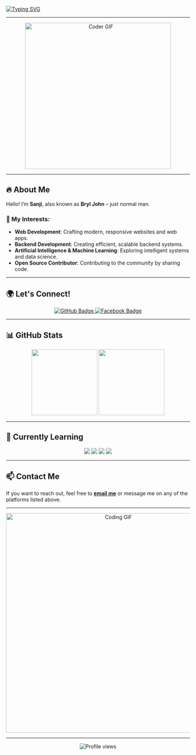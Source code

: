 <!-- Fancy Header with Typing SVG -->
[![Typing SVG](https://readme-typing-svg.herokuapp.com?font=Fira+Code&size=28&duration=4000&pause=800&color=36BCF7&center=true&vCenter=true&width=800&lines=Hello%2C+I'm+Sanji!;A.K.A.+Bryl+John;Passionate+Developer+and+Tech+Enthusiast;Creating+Magic+with+Code)](https://git.io/typing-svg)

---

<div align="center">
    <img src="https://media.giphy.com/media/3o7bu3XilJ5BOiSGic/giphy.gif" alt="Coder GIF" width="400"/>
</div>

---

## 🔥 About Me
Hello! I’m **Sanji**, also known as **Bryl John** – just normal man.

### 🚀 My Interests:
- **Web Development**: Crafting modern, responsive websites and web apps.
- **Backend Development**: Creating efficient, scalable backend systems.
- **Artificial Intelligence & Machine Learning**: Exploring intelligent systems and data science.
- **Open Source Contributor**: Contributing to the community by sharing code.

---

## 🌍 Let's Connect!

<div align="center">
    <a href="https://github.com/SanjiEyy" target="_blank">
        <img src="https://img.shields.io/badge/GitHub-333?logo=github&style=for-the-badge" alt="GitHub Badge"/>
    </a>
    <a href="https://www.facebook.com/brylofcourse.ARTHERET" target="_blank">
        <img src="https://img.shields.io/badge/Facebook-1877F2?logo=facebook&style=for-the-badge" alt="Facebook Badge"/>
    </a>
</div>

---

## 📊 GitHub Stats
<div align="center">
  <img height="180em" src="https://github-readme-stats.vercel.app/api?username=SanjiEyy&show_icons=true&theme=radical&include_all_commits=true&count_private=true"/>
  <img height="180em" src="https://github-readme-stats.vercel.app/api/top-langs/?username=SanjiEyy&layout=compact&langs_count=8&theme=radical"/>
</div>

---

## 🌱 Currently Learning
<div align="center">
    <img src="https://img.shields.io/badge/-JavaScript-F7DF1E?style=for-the-badge&logo=javascript&logoColor=black"/>
    <img src="https://img.shields.io/badge/-Node.js-339933?style=for-the-badge&logo=node.js&logoColor=white"/>
    <img src="https://img.shields.io/badge/-Python-3776AB?style=for-the-badge&logo=python&logoColor=white"/>
    <img src="https://img.shields.io/badge/-AI%20%26%20ML-blue?style=for-the-badge&logo=ai&logoColor=white"/>
</div>

---

## 📫 Contact Me
If you want to reach out, feel free to **[email me](mailto:bryljohnt@gmail.com)** or message me on any of the platforms listed above.

---

<div align="center">
    <img src="https://media.giphy.com/media/L1R1tvI9svkIWwpVYr/giphy.gif" alt="Coding GIF" width="600"/>
</div>

---

<div align="center">
    <img src="https://komarev.com/ghpvc/?username=SanjiEyy&color=blue&style=flat-square" alt="Profile views"/>
</div>
